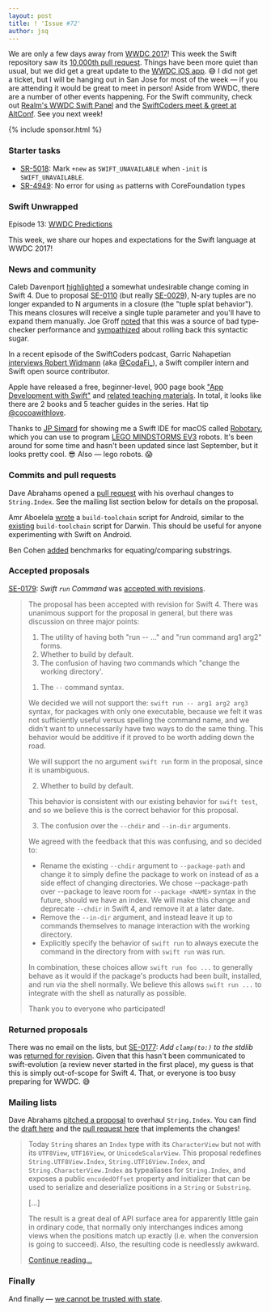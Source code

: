 ```yaml
---
layout: post
title: ! 'Issue #72'
author: jsq
---
```


We are only a few days away from [WWDC 2017](https://www.apple.com/apple-events/june-2017/)! This week the Swift repository saw its [10,000th pull request](https://github.com/apple/swift/pull/10000). Things have been more quiet than usual, but we did get a great update to the [WWDC iOS app](https://twitter.com/simjp/status/869636941402128384). 😅 I did not get a ticket, but I will be hanging out in San Jose for most of the week &mdash; if you are attending it would be great to meet in person! Aside from WWDC, there are a number of other events happening. For the Swift community, check out [Realm's WWDC Swift Panel](https://www.eventbrite.com/e/wwdc-2017-swift-panel-tickets-34611623297) and the [SwiftCoders meet & greet at AltConf](https://swiftcoders.eventfarm.com/). See you next week!

<!--excerpt-->

{% include sponsor.html %}

### Starter tasks

- [SR-5018](https://bugs.swift.org/browse/SR-5018): Mark `+new` as `SWIFT_UNAVAILABLE` when `-init` is `SWIFT_UNAVAILABLE`.
- [SR-4949](https://bugs.swift.org/browse/SR-4949): No error for using `as` patterns with CoreFoundation types

### Swift Unwrapped

Episode 13: [WWDC Predictions](https://spec.fm/podcasts/swift-unwrapped/70310)

This week, we share our hopes and expectations for the Swift language at WWDC 2017!

### News and community

Caleb Davenport [highlighted](https://twitter.com/calebd/status/867739062706286592) a somewhat undesirable change coming in Swift 4. Due to proposal [SE-0110](https://github.com/apple/swift-evolution/blob/master/proposals/0110-distingish-single-tuple-arg.md) (but really [SE-0029](https://github.com/apple/swift-evolution/blob/master/proposals/0029-remove-implicit-tuple-splat.md)), N-ary tuples are no longer expanded to N arguments in a closure (the "tuple splat behavior"). This means closures will receive a single tuple parameter and you'll have to expand them manually. Joe Groff [noted](https://twitter.com/jckarter/status/867750246935216128) that this was a source of bad type-checker performance and [sympathized](https://twitter.com/jckarter/status/867766410172182528) about rolling back this syntactic sugar.

In a recent episode of the SwiftCoders podcast, Garric Nahapetian [interviews Robert Widmann](https://swiftcoders.podbean.com/?p=7021942) (aka [@CodaFi_](https://twitter.com/CodaFi_)), a Swift compiler intern and Swift open source contributor.

Apple have released a free, beginner-level, 900 page book ["App Development with Swift"](https://itunes.apple.com/us/book/app-development-with-swift/id1219117996?mt=11) and [related teaching materials](https://itunes.apple.com/us/book/app-development-with-swift/id1219118093?mt=11). In total, it looks like there are 2 books and 5 teacher guides in the series. Hat tip [@cocoawithlove](https://twitter.com/cocoawithlove/status/869514258265980929).

Thanks to [JP Simard](https://twitter.com/simjp) for showing me a Swift IDE for macOS called [Robotary](https://robotaryapp.com), which you can use to program [LEGO MINDSTORMS EV3](http://www.lego.com/en-us/mindstorms/products/mindstorms-ev3-31313) robots. It's been around for some time and hasn't been updated since last September, but it looks pretty cool. 😎 Also &mdash; lego robots. 😱

### Commits and pull requests

Dave Abrahams opened a [pull request](https://github.com/apple/swift/pull/9806) with his overhaul changes to `String.Index`. See the mailing list section below for details on the proposal.

Amr Aboelela [wrote](https://github.com/apple/swift/pull/9785) a `build-toolchain` script for Android, similar to the [existing](https://github.com/apple/swift/blob/master/utils/build-toolchain) `build-toolchain` script for Darwin. This should be useful for anyone experimenting with Swift on Android.

Ben Cohen [added](https://github.com/apple/swift/pull/10030) benchmarks for equating/comparing substrings.

### Accepted proposals

[SE-0179](https://github.com/apple/swift-evolution/blob/master/proposals/0179-swift-run-command.md): *Swift `run` Command* was [accepted with revisions](https://lists.swift.org/pipermail/swift-evolution-announce/2017-May/000383.html).

> The proposal has been accepted with revision for Swift 4. There was unanimous support for the proposal in general, but there was discussion on three major points:
>
> 1. The utility of having both "run -- ..." and "run command arg1 arg2" forms.
> 2. Whether to build by default.
> 3. The confusion of having two commands which "change the working directory'.
>
> 1) The `--` command syntax.
>
> We decided we will not support the: `swift run -- arg1 arg2 arg3` syntax, for packages with only one executable, because we felt it was not sufficiently useful versus spelling the command name, and we didn't want to unnecessarily have two ways to do the same thing. This behavior would be additive if it proved to be worth adding down the road.
>
> We will support the no argument `swift run` form in the proposal, since it is unambiguous.
>
> 2) Whether to build by default.
>
> This behavior is consistent with our existing behavior for `swift test`, and so we believe this is the correct behavior for this proposal.
>
> 3) The confusion over the `--chdir` and `--in-dir` arguments.
>
> We agreed with the feedback that this was confusing, and so decided to:
>
> * Rename the existing `--chdir` argument to `--package-path` and change it to simply define the package to work on instead of as a side effect of changing directories. We chose --package-path over --package to leave room for `--package <NAME>` syntax in the future, should we have an index. We will make this change and deprecate `--chdir` in Swift 4, and remove it at a later date.
> * Remove the `--in-dir` argument, and instead leave it up to commands themselves to manage interaction with the working directory.
> * Explicitly specify the behavior of `swift run` to always execute the command in the directory from with `swift run` was run.
>
> In combination, these choices allow `swift run foo ...` to generally behave as it would if the package's products had been built, installed, and run via the shell normally. We believe this allows `swift run ...` to integrate with the shell as naturally as possible.
>
> Thank you to everyone who participated!

### Returned proposals

There was no email on the lists, but [SE-0177](https://github.com/apple/swift-evolution/blob/master/proposals/0177-add-clamped-to-method.md): *Add `clamp(to:)` to the stdlib* was [returned for revision](https://github.com/apple/swift-evolution/commit/27848f930e25feaeeea0188fc34c926181a5b82e#diff-4987d3dddf79dfdceaa0718c5fd2ecac). Given that this hasn't been communicated to swift-evolution (a review never started in the first place), my guess is that this is simply out-of-scope for Swift 4. That, or everyone is too busy preparing for WWDC. 😅

### Mailing lists

Dave Abrahams [pitched a proposal](https://lists.swift.org/pipermail/swift-evolution/Week-of-Mon-20170522/036839.html) to overhaul `String.Index`. You can find the [draft here](https://github.com/dabrahams/swift-evolution/blob/string-index-overhaul/proposals/NNNN-string-index-overhaul.md) and the [pull request here](https://github.com/apple/swift/pull/9806) that implements the changes!

> Today `String` shares an `Index` type with its `CharacterView` but not with its `UTF8View`, `UTF16View`, or `UnicodeScalarView`.  This proposal redefines `String.UTF8View.Index`, `String.UTF16View.Index`, and `String.CharacterView.Index` as typealiases for `String.Index`, and exposes a public `encodedOffset` property and initializer that can be used to serialize and deserialize positions in a `String` or `Substring`.
>
> [...]
>
> The result is a great deal of API surface area for apparently little gain in ordinary code, that normally only interchanges indices among views when the positions match up exactly (i.e. when the conversion is going to succeed).  Also, the resulting code is needlessly awkward.
>
> [Continue reading...](https://github.com/dabrahams/swift-evolution/blob/string-index-overhaul/proposals/NNNN-string-index-overhaul.md)

### Finally

And finally &mdash; [we cannot be trusted with state](https://twitter.com/SwiftMonads/status/869992691358089216).
